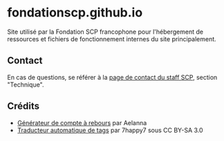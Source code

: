 # fondationscp.github.io

Site utilisé par la Fondation SCP francophone pour l'hébergement de ressources et fichiers de fonctionnement internes du site principalement.

## Contact

En cas de questions, se référer à la [page de contact du staff SCP](http://fondationscp.fr/contact), section "Technique".

## Crédits

* [Générateur de compte à rebours](https://fondationscp.github.io/outils/chronometre-suppression.html) par Aelanna
* [Traducteur automatique de tags](https://fondationscp.github.io/outils/traducteur-tags.html) par 7happy7 sous CC BY-SA 3.0
